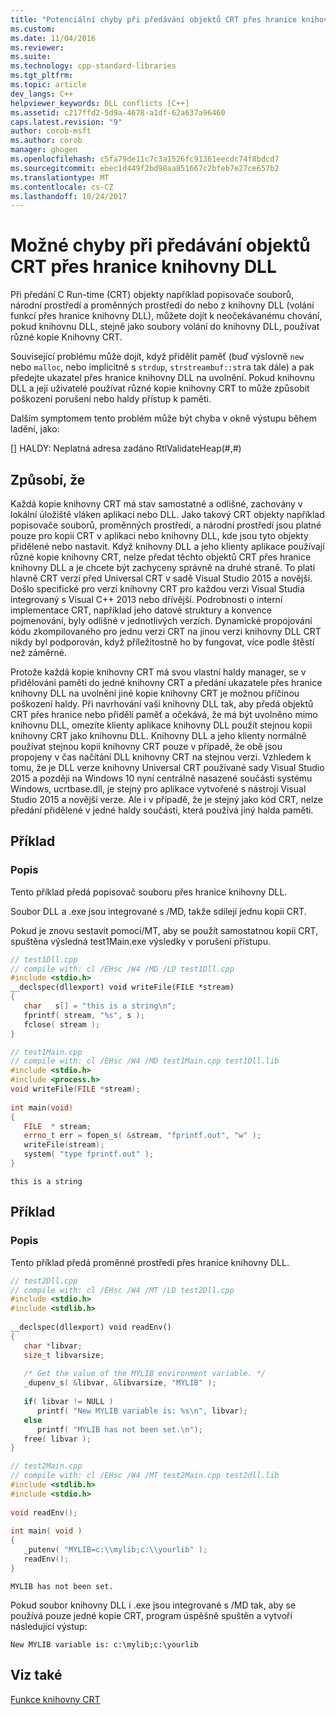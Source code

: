 ```yaml
---
title: "Potenciální chyby při předávání objektů CRT přes hranice knihovny DLL | Microsoft Docs"
ms.custom: 
ms.date: 11/04/2016
ms.reviewer: 
ms.suite: 
ms.technology: cpp-standard-libraries
ms.tgt_pltfrm: 
ms.topic: article
dev_langs: C++
helpviewer_keywords: DLL conflicts [C++]
ms.assetid: c217ffd2-5d9a-4678-a1df-62a637a96460
caps.latest.revision: "9"
author: corob-msft
ms.author: corob
manager: ghogen
ms.openlocfilehash: c5fa79de11c7c3a1526fc91361eecdc74f8bdcd7
ms.sourcegitcommit: ebec1d449f2bd98aa851667c2bfeb7e27ce657b2
ms.translationtype: MT
ms.contentlocale: cs-CZ
ms.lasthandoff: 10/24/2017
---
```

# <a name="potential-errors-passing-crt-objects-across-dll-boundaries"></a>Možné chyby při předávání objektů CRT přes hranice knihovny DLL
Při předání C Run-time (CRT) objekty například popisovače souborů, národní prostředí a proměnných prostředí do nebo z knihovny DLL (volání funkcí přes hranice knihovny DLL), můžete dojít k neočekávanému chování, pokud knihovnu DLL, stejně jako soubory volání do knihovny DLL, používat různé kopie Knihovny CRT.  
  
 Související problému může dojít, když přidělit paměť (buď výslovně `new` nebo `malloc`, nebo implicitně s `strdup`, `strstreambuf::str`a tak dále) a pak předejte ukazatel přes hranice knihovny DLL na uvolnění. Pokud knihovnu DLL a její uživatelé používat různé kopie knihovny CRT to může způsobit poškození porušení nebo haldy přístup k paměti.  
  
 Dalším symptomem tento problém může být chyba v okně výstupu během ladění, jako:  
  
 [] HALDY: Neplatná adresa zadáno RtlValidateHeap(#,#)  
  
## <a name="causes"></a>Způsobí, že  
 Každá kopie knihovny CRT má stav samostatné a odlišné, zachovány v lokální úložiště vláken aplikací nebo DLL. Jako takový CRT objekty například popisovače souborů, proměnných prostředí, a národní prostředí jsou platné pouze pro kopii CRT v aplikaci nebo knihovny DLL, kde jsou tyto objekty přidělené nebo nastavit. Když knihovny DLL a jeho klienty aplikace používají různé kopie knihovny CRT, nelze předat těchto objektů CRT přes hranice knihovny DLL a je chcete být zachyceny správně na druhé straně. To platí hlavně CRT verzí před Universal CRT v sadě Visual Studio 2015 a novější. Došlo specifické pro verzi knihovny CRT pro každou verzi Visual Studia integrovaný s Visual C++ 2013 nebo dřívější. Podrobnosti o interní implementace CRT, například jeho datové struktury a konvence pojmenování, byly odlišné v jednotlivých verzích. Dynamické propojování kódu zkompilovaného pro jednu verzi CRT na jinou verzi knihovny DLL CRT nikdy byl podporován, když příležitostně ho by fungovat, více podle štěstí než záměrné.  
  
 Protože každá kopie knihovny CRT má svou vlastní haldy manager, se v přidělování paměti do jedné knihovny CRT a předání ukazatele přes hranice knihovny DLL na uvolnění jiné kopie knihovny CRT je možnou příčinou poškození haldy. Při navrhování vaší knihovny DLL tak, aby předá objektů CRT přes hranice nebo přidělí paměť a očekává, že má být uvolněno mimo knihovnu DLL, omezíte klienty aplikace knihovny DLL použít stejnou kopii knihovny CRT jako knihovnu DLL. Knihovny DLL a jeho klienty normálně používat stejnou kopii knihovny CRT pouze v případě, že obě jsou propojeny v čas načítání DLL knihovny CRT na stejnou verzi. Vzhledem k tomu, že je DLL verze knihovny Universal CRT používané sady Visual Studio 2015 a později na Windows 10 nyní centrálně nasazené součásti systému Windows, ucrtbase.dll, je stejný pro aplikace vytvořené s nástroji Visual Studio 2015 a novější verze. Ale i v případě, že je stejný jako kód CRT, nelze předání přidělené v jedné haldy součásti, která používá jiný halda paměti.  
  
## <a name="example"></a>Příklad  
  
### <a name="description"></a>Popis  
 Tento příklad předá popisovač souboru přes hranice knihovny DLL.  
  
 Soubor DLL a .exe jsou integrované s /MD, takže sdílejí jednu kopii CRT.  
  
 Pokud je znovu sestavit pomocí/MT, aby se použít samostatnou kopii CRT, spuštěna výsledná test1Main.exe výsledky v porušení přístupu.  
  
```cpp  
// test1Dll.cpp  
// compile with: cl /EHsc /W4 /MD /LD test1Dll.cpp  
#include <stdio.h>  
__declspec(dllexport) void writeFile(FILE *stream)  
{  
   char   s[] = "this is a string\n";  
   fprintf( stream, "%s", s );  
   fclose( stream );  
}  
```  
  
```cpp  
// test1Main.cpp  
// compile with: cl /EHsc /W4 /MD test1Main.cpp test1Dll.lib  
#include <stdio.h>  
#include <process.h>  
void writeFile(FILE *stream);  
  
int main(void)  
{  
   FILE  * stream;  
   errno_t err = fopen_s( &stream, "fprintf.out", "w" );  
   writeFile(stream);  
   system( "type fprintf.out" );  
}  
```  
  
```Output  
this is a string  
```  
  
## <a name="example"></a>Příklad  
  
### <a name="description"></a>Popis  
 Tento příklad předá proměnné prostředí přes hranice knihovny DLL.  
  
```cpp  
// test2Dll.cpp  
// compile with: cl /EHsc /W4 /MT /LD test2Dll.cpp  
#include <stdio.h>  
#include <stdlib.h>  
  
__declspec(dllexport) void readEnv()  
{  
   char *libvar;  
   size_t libvarsize;  
  
   /* Get the value of the MYLIB environment variable. */   
   _dupenv_s( &libvar, &libvarsize, "MYLIB" );  
  
   if( libvar != NULL )  
      printf( "New MYLIB variable is: %s\n", libvar);  
   else  
      printf( "MYLIB has not been set.\n");  
   free( libvar );  
}  
```   
  
```cpp  
// test2Main.cpp  
// compile with: cl /EHsc /W4 /MT test2Main.cpp test2dll.lib   
#include <stdlib.h>  
#include <stdio.h>  
  
void readEnv();  
  
int main( void )  
{  
   _putenv( "MYLIB=c:\\mylib;c:\\yourlib" );  
   readEnv();  
}  
```  
  
```Output  
MYLIB has not been set.  
```  
  
 Pokud soubor knihovny DLL i .exe jsou integrované s /MD tak, aby se používá pouze jedné kopie CRT, program úspěšně spuštěn a vytvoří následující výstup:  
  
```  
New MYLIB variable is: c:\mylib;c:\yourlib  
```  
  
## <a name="see-also"></a>Viz také  
 [Funkce knihovny CRT](../c-runtime-library/crt-library-features.md)